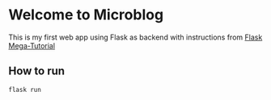 # Welcome to Microblog

This is my first web app using Flask as backend with instructions from [Flask Mega-Tutorial](https://blog.miguelgrinberg.com/post/the-flask-mega-tutorial-part-i-hello-world)

## How to run

``` Bash
flask run
```
